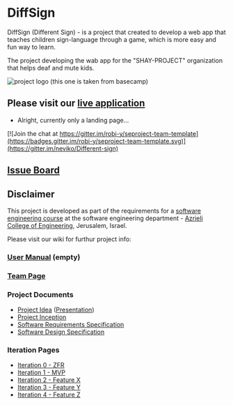 # DiffSign

DiffSign (Different Sign) - is a project that created to develop a web app that teaches children sign-language through a game, which is more easy and fun way to learn.

The project developing the wab app for the "SHAY-PROJECT" organization that helps deaf and mute kids.

![project logo (this one is taken from basecamp)](https://raw.githubusercontent.com/neviko/Different-sign-project/master/%E2%80%AB%D7%AA%D7%9E%D7%95%D7%A0%D7%AA%20%D7%9E%D7%A4%D7%AA%20%E2%80%AB%D7%A1%D7%99%D7%91%D7%99%D7%95%D7%AA%20%E2%80%AB%D7%97%D7%93%D7%A9%D7%94.bmp)

## Please visit our [live application](https://demo.reactstarterkit.com/)
- Alright, currently only a landing page...

[![Join the chat at https://gitter.im/robi-y/seproject-team-template](https://badges.gitter.im/robi-y/seproject-team-template.svg)](https://gitter.im/neviko/Different-sign)

## [Issue Board](https://huboard.com/robi-y/seproject-team-template#/)

## Disclaimer
This project is developed as part of the requirements for a [software engineering course](https://github.com/jce-il/se-class/wiki) at the software engineering department - [Azrieli College of Engineering](http://www.jce.ac.il/), Jerusalem, Israel.

Please visit our wiki for furthur project info: 

### [User Manual](../../wiki/user-manual) (empty)

### [Team Page](https://github.com/neviko/Diff-sign-project/wiki/Team-page)

### Project Documents
- [Project Idea](docs/idea.pdf) ([Presentation](docs/idea-slides.pdf))
- [Project Inception](../../wiki/inception)
- [Software Requirements Specification](../../wiki/srs)
- [Software Design Specification](../../wiki/sds)

### Iteration Pages
- [Iteration 0 - ZFR](../../wiki/iter0-zfr)
- [Iteration 1 - MVP]()
- [Iteration 2 - Feature X]()
- [Iteration 3 - Feature Y]()
- [Iteration 4 - Feature Z]()



